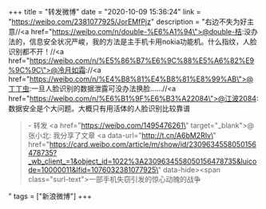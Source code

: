 +++
title = "转发微博"
date = "2020-10-09 15:36:24"
link = "https://weibo.com/2381077925/JorEMfPjz"
description = "右边不失为好主意//<a href=\"https://weibo.com/n/double-%E6%A1%94\">@double-桔</a>:没办法的，信息安全状况严峻，我的方法是主手机卡用nokia功能机。什么指纹，人脸识别都不开！//<a href=\"https://weibo.com/n/%E5%86%B7%E6%9C%88%E5%A6%82%E9%9C%9C\">@冷月如霜</a>://<a href=\"https://weibo.com/n/%E4%B8%81%E4%B8%81%E8%99%AB\">@丁丁虫</a>:一旦人脸识别的数据泄露可没办法换脸……//<a href=\"https://weibo.com/n/%E6%B1%9F%E6%B3%A22084\">@江波2084</a>:数据安全是个大问题。大概只有用活体的人脸识别比较靠谱<br><blockquote> - 转发 <a href=\"https://weibo.com/1495476261\" target=\"_blank\">@张小北</a>: 我分享了文章 <a data-url=\"http://t.cn/A6bM2RIv\" href=\"https://card.weibo.com/article/m/show/id/2309634558050156478735?_wb_client_=1&object_id=1022%3A2309634558050156478735&luicode=10000011&lfid=1076032381077925\" data-hide><span class=\"surl-text\">一部手机失窃引发的惊心动魄的战争</span></a> </blockquote>"
tags = ["新浪微博"]
+++
